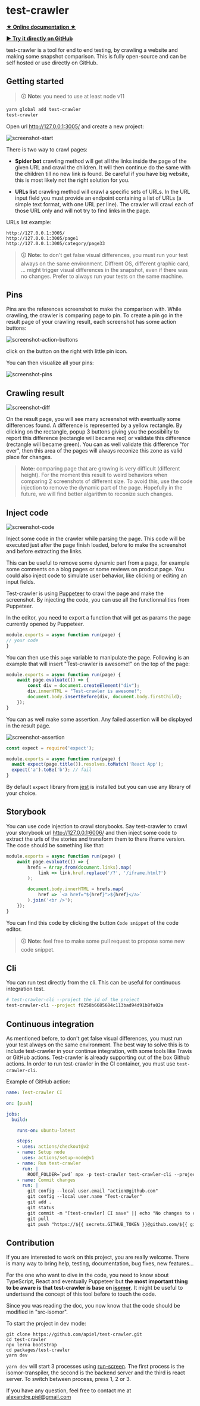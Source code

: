 # test-crawler

**[★ Online documentation ★](https://apiel.github.io/test-crawler/)**

**[► Try it directly on GitHub](https://apiel.github.io/test-crawler/live/)**

test-crawler is a tool for end to end testing, by crawling a website and making some snapshot comparison. This is fully open-source and can be self hosted or use directly on GitHub.

## Getting started

> 🛈 **Note:** you need to use at least node v11

```bash
yarn global add test-crawler
test-crawler
```

Open url http://127.0.0.1:3005/ and create a new project:

![screenshot-start](https://github.com/apiel/test-crawler/blob/master/screenshots/screenshot-new.png?raw=true)

There is two way to crawl pages:

- **Spider bot** crawling method will get all the links inside the page of the given URL
  and crawl the children. It will then continue do the same with the children till no new
  link is found. Be careful if you have big website, this is most likely not the right
  solution for you.

- **URLs list** crawling method will crawl a specific sets of URLs. In the URL input field
  you must provide an endpoint containing a list of URLs (a simple text format, with one URL
  per line). The crawler will crawl each of those URL only and will not try to find links in
  the page.

URLs list example:
```
http://127.0.0.1:3005/
http://127.0.0.1:3005/page1
http://127.0.0.1:3005/category/page33
```

> 🛈 **Note:** to don't get false visual differences, you must run your test always on the same environment. Diffrent OS, different graphic card, ... might trigger visual differences in the snapshot, even if there was no changes. Prefer to always run your tests on the same machine.

## Pins

Pins are the references screenshot to make the comparison with. While crawling, the crawler is comparing page to pin. To create a pin go in the result page of your crawling result, each screenshot has some action buttons:

![screenshot-action-buttons](https://github.com/apiel/test-crawler/blob/master/screenshots/screenshot-action-btn.png?raw=true)

click on the button on the right with little pin icon.

You can then visualize all your pins:

![screenshot-pins](https://github.com/apiel/test-crawler/blob/master/screenshots/screenshot-pins.png?raw=true)

## Crawling result

![screenshot-diff](https://github.com/apiel/test-crawler/blob/master/screenshots/screenshot-diff.png?raw=true)

On the result page, you will see many screenshot with eventually some differences found. A difference is represented by a yellow rectangle. By clicking on the rectangle, popup 3 buttons giving you the possibility to report this difference (rectangle will became red) or validate this difference (rectangle will became green). You can as well validate this difference "for ever", then this area of the pages will always reconize this zone as valid place for changes.

> **Note:** comparing page that are growing is very difficult (different height). For the moment this result to weird behaviors when comparing 2 screenshots of different size. To avoid this, use the code injection to remove the dynamic part of the page. Hopefully in the future, we will find better algarithm to reconize such changes.

## Inject code

![screenshot-code](https://github.com/apiel/test-crawler/blob/master/screenshots/screenshot-code-new.png?raw=true)

Inject some code in the crawler while parsing the page. This code will be executed just after the page finish loaded, before to make the screenshot and before extracting the links.

This can be useful to remove some dynamic part from a page, for example some comments on a blog pages or some reviews on prodcut page. You could also inject code to simulate user behavior, like clicking or editing an input fields.

Test-crawler is using [Puppeteer](https://www.npmjs.com/package/puppeteer) to crawl the page and make the screenshot. By injecting the code, you can use all the functionnalities from Puppeteer.

In the editor, you need to export a function that will get as params the page currently opened by Puppeteer.

```js
module.exports = async function run(page) {
// your code
}
```

You can then use this `page` variable to manipulate the page. Following is an example that will insert "Test-crawler is awesome!" on the top of the page:

```js
module.exports = async function run(page) {
    await page.evaluate(() => {
        const div = document.createElement("div");
        div.innerHTML = "Test-crawler is awesome!";
        document.body.insertBefore(div, document.body.firstChild);
    });
}
```

You can as well make some assertion. Any failed assertion will be displayed in the result page.

![screenshot-assertion](https://github.com/apiel/test-crawler/blob/master/screenshots/screenshot-assertion.png?raw=true)

```js
const expect = require('expect');

module.exports = async function run(page) {
  await expect(page.title()).resolves.toMatch('React App');
  expect('a').toBe('b'); // fail
}
```

By default `expect` library from [jest](https://jestjs.io/docs/en/expect.html) is installed but you can use any library of your choice.

## Storybook

You can use code injection to crawl storybooks. Say test-crawler to crawl your storybook url http://127.0.0.1:6006/ and then inject some code to extract the urls of the stories and transform them to there iframe version. The code should be something like that:

```js
module.exports = async function run(page) {
    await page.evaluate(() => {
        hrefs = Array.from(document.links).map(
            link => link.href.replace('/?', '/iframe.html?')
        );

        document.body.innerHTML = hrefs.map(
            href => `<a href="${href}">${href}</a>`
        ).join('<br />');
    });
}
```

You can find this code by clicking the button `Code snippet` of the code editor.

> 🛈 **Note:** feel free to make some pull request to propose some new code snippet.

## Cli

You can run test directly from the cli. This can be useful for continuous integration test.

```bash
# test-crawler-cli --project the_id_of_the_project
test-crawler-cli --project f0258b6685684c113bad94d91b8fa02a
```

## Continuous integration

As mentioned before, to don't get false visual differences, you must run your test always on the same environment. The best way to solve this is to include test-crawler in your continue integration, with
some tools like Travis or GitHub actions. Test-crawler is already supporting out of the box Github
actions. In order to run test-crawler in the CI container, you must use `test-crawler-cli`.

Example of GitHub action:

```yml
name: Test-crawler CI

on: [push]

jobs:
  build:

    runs-on: ubuntu-latest

    steps:
    - uses: actions/checkout@v2
    - name: Setup node
      uses: actions/setup-node@v1
    - name: Run test-crawler
      run: |
        ROOT_FOLDER=`pwd` npx -p test-crawler test-crawler-cli --project ${{ github.event.client_payload.projectId }}
    - name: Commit changes
      run: |
        git config --local user.email "action@github.com"
        git config --local user.name "Test-crawler"
        git add .
        git status
        git commit -m "[test-crawler] CI save" || echo "No changes to commit"
        git pull
        git push "https://${{ secrets.GITHUB_TOKEN }}@github.com/${{ github.repository }}"
```

## Contribution

If you are interested to work on this project, you are really welcome.
There is many way to bring help, testing, documentation, bug fixes, new features...

For the one who want to dive in the code, you need to know about TypeScript, React and eventually Puppeteer but **the most important thing to be aware is that test-crawler is base on [isomor](https://www.npmjs.com/package/isomor)**. It might be useful to undertsand the concept of this tool before to touch the code.

Since you was reading the doc, you now know that the code should be modified in "src-isomor".

To start the project in dev mode:

```shell
git clone https://github.com/apiel/test-crawler.git
cd test-crawler
npx lerna bootstrap
cd packages/test-crawler
yarn dev
```

`yarn dev` will start 3 processes using [run-screen](https://www.npmjs.com/package/run-screen). The first process is the isomor-transpiler, the second is the backend server and the third is react server. To switch between process, press 1, 2 or 3.

If you have any question, feel free to contact me at alexandre.piel@gmail.com
